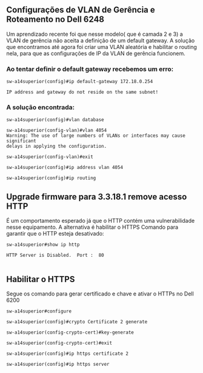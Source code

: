 ## Configurações de VLAN de Gerência e Roteamento no Dell 6248
Um aprendizado recente foi que nesse modelo( que é camada 2 e 3) a VLAN de gerência não aceita a definição de um default gateway. A solução que encontramos até agora foi criar uma VLAN aleatória e habilitar o routing nela,
para que as configurações de IP da VLAN de gerência funcionem.

### Ao tentar definir o default gateway recebemos um erro:
```shell
sw-a14superior(config)#ip default-gateway 172.18.0.254

IP address and gateway do not reside on the same subnet!

```

### A solução encontrada:

```shell
sw-a14superior(config)#vlan database

sw-a14superior(config-vlan)#vlan 4054
Warning: The use of large numbers of VLANs or interfaces may cause significant
delays in applying the configuration.

sw-a14superior(config-vlan)#exit

sw-a14superior(config)#ip address vlan 4054

sw-a14superior(config)#ip routing

```
## Upgrade firmware para 3.3.18.1 remove acesso HTTP
É um comportamento esperado já que o HTTP contém uma vulnerabilidade nesse equipamento. A alternativa é habilitar o HTTPS
Comando para garantir que o HTTP esteja desativado:
```shell
sw-a14superior#show ip http

HTTP Server is Disabled.  Port :  80


```
## Habilitar o HTTPS
Segue os comando para gerar certificado e chave e ativar o HTTPs no Dell 6200
```shell
sw-a14superior#configure

sw-a14superior(config)#crypto Certificate 2 generate

sw-a14superior(config-crypto-cert)#key-generate

sw-a14superior(config-crypto-cert)#exit

sw-a14superior(config)#ip https certificate 2

sw-a14superior(config)#ip https server

```
